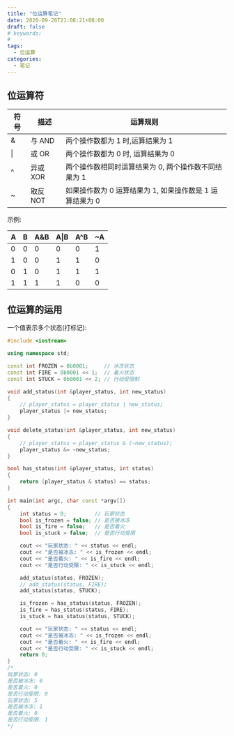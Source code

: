 ```yaml
---
title: "位运算笔记"
date: 2020-09-26T21:08:21+08:00
draft: false
# keywords:
#   -
tags:
  - 位运算
categories:
  - 笔记
---
```


## 位运算符

| 符号 | 描述     | 运算规则                                                 |
| ---- | -------- | -------------------------------------------------------- |
| &    | 与 AND   | 两个操作数都为 1 时,运算结果为 1                         |
| \|   | 或 OR    | 两个操作数都为 0 时, 运算结果为 0                        |
| ^    | 异或 XOR | 两个操作数相同时运算结果为 0, 两个操作数不同结果为 1     |
| ~    | 取反 NOT | 如果操作数为 0 运算结果为 1, 如果操作数是 1 运算结果为 0 |

示例:

| A   | B   | A&B | A\|B | A^B | ~A  |
| --- | --- | --- | ---- | --- | --- |
| 0   | 0   | 0   | 0    | 0   | 1   |
| 1   | 0   | 0   | 1    | 1   | 0   |
| 0   | 1   | 0   | 1    | 1   | 1   |
| 1   | 1   | 1   | 1    | 0   | 0   |

<!-- 左移与右移: -->

<!-- | 运算符 | 含义         | 举例  | 运算规则 |
| ------ | ------------ | ----- | -------- |
| <<     | 左移位       | a<<2  |          |
| >>     | 右移位       | b>>4  |          |
| >>>    | 无符号右移位 | x>>>2 |          | -->

## 位运算的运用

一个值表示多个状态(打标记):

```c++
#include <iostream>

using namespace std;

const int FROZEN = 0b0001;     // 冰冻状态
const int FIRE = 0b0001 << 1;  // 着火状态
const int STUCK = 0b0001 << 2; // 行动受限制

void add_status(int &player_status, int new_status)
{
    // player_status = player_status | new_status;
    player_status |= new_status;
}

void delete_status(int &player_status, int new_status)
{
    // player_status = player_status & (~new_status);
    player_status &= ~new_status;
}

bool has_status(int &player_status, int status)
{
    return (player_status & status) == status;
}

int main(int argc, char const *argv[])
{
    int status = 0;         // 玩家状态
    bool is_frozen = false; // 是否被冰冻
    bool is_fire = false;   // 是否着火
    bool is_stuck = false;  // 是否行动受限

    cout << "玩家状态: " << status << endl;
    cout << "是否被冰冻: " << is_frozen << endl;
    cout << "是否着火: " << is_fire << endl;
    cout << "是否行动受限: " << is_stuck << endl;

    add_status(status, FROZEN);
    // add_status(status, FIRE);
    add_status(status, STUCK);

    is_frozen = has_status(status, FROZEN);
    is_fire = has_status(status, FIRE);
    is_stuck = has_status(status, STUCK);

    cout << "玩家状态: " << status << endl;
    cout << "是否被冰冻: " << is_frozen << endl;
    cout << "是否着火: " << is_fire << endl;
    cout << "是否行动受限: " << is_stuck << endl;
    return 0;
}
/*
玩家状态: 0
是否被冰冻: 0
是否着火: 0
是否行动受限: 0
玩家状态: 5
是否被冰冻: 1
是否着火: 0
是否行动受限: 1
*/
```
